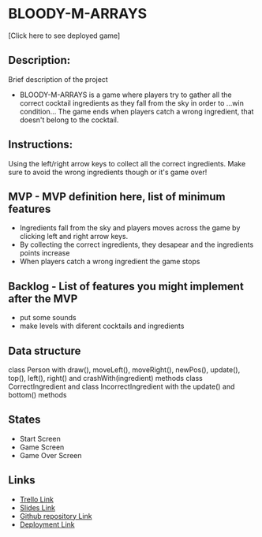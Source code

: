 # BLOODY-M-ARRAYS


[Click here to see deployed game] 


## Description:
Brief description of the project
- BLOODY-M-ARRAYS is a game where players try to gather all the correct cocktail ingredients as they fall from the sky in order to ...win condition...
 The game ends when players catch a wrong ingredient, that doesn't belong to the cocktail.

 ## Instructions:
 Using the left/right arrow keys to collect all the correct ingredients. Make sure to avoid the wrong ingredients though or it's game over!

## MVP - MVP definition here, list of minimum features
- Ingredients fall from the sky and players moves across the game by clicking left and right arrow keys.
- By collecting the correct ingredients, they desapear and the ingredients points increase
- When players catch a wrong ingredient the game stops

## Backlog - List of features you might implement after the MVP
- put some sounds
- make levels with diferent cocktails and ingredients


## Data structure
class Person with draw(), moveLeft(), moveRight(), newPos(), update(), top(), left(), right() and crashWith(ingredient) methods
class CorrectIngredient and class IncorrectIngredient with the  update() and bottom() methods

## States
- Start Screen
- Game Screen
- Game Over Screen


## Links
- [Trello Link](https://trello.com/b/mKUR0mgp/bloody-m-arrays)
- [Slides Link](http://slides.com)
- [Github repository Link]()
- [Deployment Link](http://github.com)